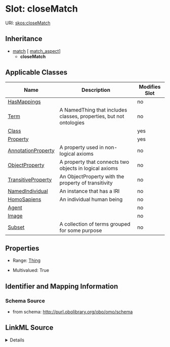 # Slot: closeMatch

URI: [skos:closeMatch](http://www.w3.org/2004/02/skos/core#closeMatch)




## Inheritance

* [match](match.md) [ [match_aspect](match_aspect.md)]
    * **closeMatch**





## Applicable Classes

| Name | Description | Modifies Slot |
| --- | --- | --- |
[HasMappings](HasMappings.md) |  |  no  |
[Term](Term.md) | A NamedThing that includes classes, properties, but not ontologies |  no  |
[Class](Class.md) |  |  yes  |
[Property](Property.md) |  |  yes  |
[AnnotationProperty](AnnotationProperty.md) | A property used in non-logical axioms |  no  |
[ObjectProperty](ObjectProperty.md) | A property that connects two objects in logical axioms |  no  |
[TransitiveProperty](TransitiveProperty.md) | An ObjectProperty with the property of transitivity |  no  |
[NamedIndividual](NamedIndividual.md) | An instance that has a IRI |  no  |
[HomoSapiens](HomoSapiens.md) | An individual human being |  no  |
[Agent](Agent.md) |  |  no  |
[Image](Image.md) |  |  no  |
[Subset](Subset.md) | A collection of terms grouped for some purpose |  no  |







## Properties

* Range: [Thing](Thing.md)

* Multivalued: True





## Identifier and Mapping Information







### Schema Source


* from schema: http://purl.obolibrary.org/obo/omo/schema




## LinkML Source

<details>
```yaml
name: closeMatch
from_schema: http://purl.obolibrary.org/obo/omo/schema
rank: 1000
is_a: match
slot_uri: skos:closeMatch
multivalued: true
alias: closeMatch
domain_of:
- HasMappings
range: Thing

```
</details>